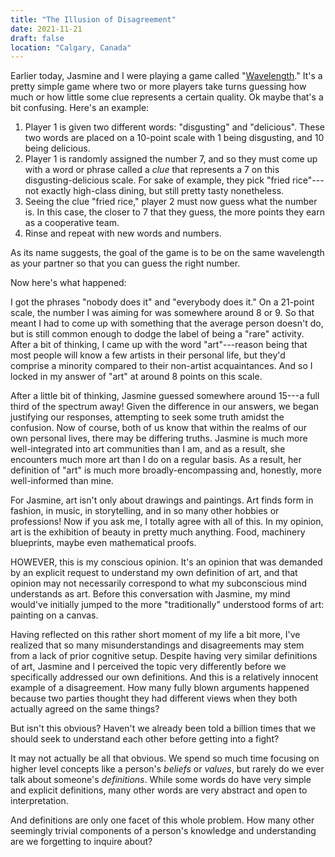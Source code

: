 ```yaml
---
title: "The Illusion of Disagreement"
date: 2021-11-21
draft: false
location: "Calgary, Canada"
---
```


Earlier today, Jasmine and I were playing a game called "[Wavelength](https://longwave.web.app/)." It's a pretty simple game where two or more players take turns guessing how much or how little some clue represents a certain quality. Ok maybe that's a bit confusing. Here's an example:

1. Player 1 is given two different words: "disgusting" and "delicious". These two words are placed on a 10-point scale with 1 being disgusting, and 10 being delicious.
2. Player 1 is randomly assigned the number 7, and so they must come up with a word or phrase called a *clue* that represents a 7 on this disgusting-delicious scale. For sake of example, they pick "fried rice"---not exactly high-class dining, but still pretty tasty nonetheless. 
3. Seeing the clue "fried rice," player 2 must now guess what the number is. In this case, the closer to 7 that they guess, the more points they earn as a cooperative team.
4. Rinse and repeat with new words and numbers.

As its name suggests, the goal of the game is to be on the same wavelength as your partner so that you can guess the right number.

Now here's what happened:

I got the phrases "nobody does it" and "everybody does it." On a 21-point scale, the number I was aiming for was somewhere around 8 or 9. So that meant I had to come up with something that the average person doesn't do, but is still common enough to dodge the label of being a "rare" activity. After a bit of thinking, I came up with the word "art"---reason being that most people will know a few artists in their personal life, but they'd comprise a minority compared to their non-artist acquaintances. And so I locked in my answer of "art" at around 8 points on this scale.

After a little bit of thinking, Jasmine guessed somewhere around 15---a full third of the spectrum away! Given the difference in our answers, we began justifying our responses, attempting to seek some truth amidst the confusion. Now of course, both of us know that within the realms of our own personal lives, there may be differing truths. Jasmine is much more well-integrated into art communities than I am, and as a result, she encounters much more art than I do on a regular basis. As a result, her definition of "art" is much more broadly-encompassing and, honestly, more well-informed than mine.

For Jasmine, art isn't only about drawings and paintings. Art finds form in fashion, in music, in storytelling, and in so many other hobbies or professions! Now if you ask me, I totally agree with all of this. In my opinion, art is the exhibition of beauty in pretty much anything. Food, machinery blueprints, maybe even mathematical proofs.

HOWEVER, this is my conscious opinion. It's an opinion that was demanded by an explicit request to understand my own definition of art, and that opinion may not necessarily correspond to what my subconscious mind understands as art. Before this conversation with Jasmine, my mind would've initially jumped to the more "traditionally" understood forms of art: painting on a canvas.

Having reflected on this rather short moment of my life a bit more, I've realized that so many misunderstandings and disagreements may stem from a lack of prior cognitive setup. Despite having very similar definitions of art, Jasmine and I perceived the topic very differently before we specifically addressed our own definitions. And this is a relatively innocent example of a disagreement. How many fully blown arguments happened because two parties thought they had different views when they both actually agreed on the same things?

But isn't this obvious? Haven't we already been told a billion times that we should seek to understand each other before getting into a fight?

It may not actually be all that obvious. We spend so much time focusing on higher level concepts like a person's *beliefs* or *values*, but rarely do we ever talk about someone's *definitions*. While some words do have very simple and explicit definitions, many other words are very abstract and open to interpretation.

And definitions are only one facet of this whole problem. How many other seemingly trivial components of a person's knowledge and understanding are we forgetting to inquire about?
